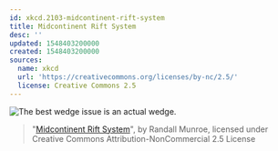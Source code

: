 ```yaml
---
id: xkcd.2103-midcontinent-rift-system
title: Midcontinent Rift System
desc: ''
updated: 1548403200000
created: 1548403200000
sources:
  name: xkcd
  url: 'https://creativecommons.org/licenses/by-nc/2.5/'
  license: Creative Commons 2.5
---
```

![The best wedge issue is an actual wedge.](https://imgs.xkcd.com/comics/midcontinent_rift_system.png)
> "[Midcontinent Rift System](https://xkcd.com/2103/)", by Randall Munroe, licensed under Creative Commons Attribution-NonCommercial 2.5 License
